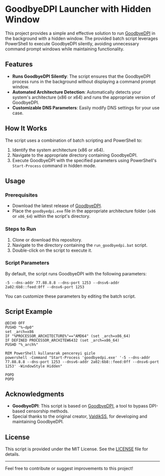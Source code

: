 # GoodbyeDPI Launcher with Hidden Window

This project provides a simple and effective solution to run [GoodbyeDPI](https://github.com/ValdikSS/GoodbyeDPI) in the background with a hidden window. The provided batch script leverages PowerShell to execute GoodbyeDPI silently, avoiding unnecessary command prompt windows while maintaining functionality.

## Features
- **Runs GoodbyeDPI Silently**: The script ensures that the GoodbyeDPI process runs in the background without displaying a command prompt window.
- **Automated Architecture Detection**: Automatically detects your system's architecture (x86 or x64) and runs the appropriate version of GoodbyeDPI.
- **Customizable DNS Parameters**: Easily modify DNS settings for your use case.

## How It Works
The script uses a combination of batch scripting and PowerShell to:
1. Identify the system architecture (x86 or x64).
2. Navigate to the appropriate directory containing GoodbyeDPI.
3. Execute GoodbyeDPI with the specified parameters using PowerShell's `Start-Process` command in hidden mode.

## Usage

### Prerequisites
- Download the latest release of [GoodbyeDPI](https://github.com/ValdikSS/GoodbyeDPI).
- Place the `goodbyedpi.exe` file in the appropriate architecture folder (`x86` or `x86_64`) within the script's directory.

### Steps to Run
1. Clone or download this repository.
2. Navigate to the directory containing the `run_goodbyedpi.bat` script.
3. Double-click on the script to execute it.

### Script Parameters
By default, the script runs GoodbyeDPI with the following parameters:
```text
-5 --dns-addr 77.88.8.8 --dns-port 1253 --dnsv6-addr 2a02:6b8::feed:0ff --dnsv6-port 1253
```
You can customize these parameters by editing the batch script.

## Script Example
```batch
@ECHO OFF
PUSHD "%~dp0"
set _arch=x86
IF "%PROCESSOR_ARCHITECTURE%"=="AMD64" (set _arch=x86_64)
IF DEFINED PROCESSOR_ARCHITEW6432 (set _arch=x86_64)
PUSHD "%_arch%"

REM PowerShell kullanarak pencereyi gizle
powershell -Command "Start-Process 'goodbyedpi.exe' '-5 --dns-addr 77.88.8.8 --dns-port 1253 --dnsv6-addr 2a02:6b8::feed:0ff --dnsv6-port 1253' -WindowStyle Hidden"

POPD
POPD
```

## Acknowledgments
- **GoodbyeDPI**: This script is based on [GoodbyeDPI](https://github.com/ValdikSS/GoodbyeDPI), a tool to bypass DPI-based censorship methods.
- Special thanks to the original creator, [ValdikSS](https://github.com/ValdikSS), for developing and maintaining GoodbyeDPI.

## License
This script is provided under the MIT License. See the [LICENSE](LICENSE) file for details.

---

Feel free to contribute or suggest improvements to this project!
